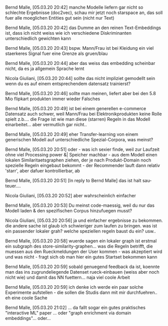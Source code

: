 Bernd Malle, [05.03.20 20:42]
manche Modelle liefern gar nicht so schlechte Ergebnisse (doc2vec), schau mir jetzt noch starspace an, das soll fuer alle moeglichen Entities gut sein (nicht nur Text)

Bernd Malle, [05.03.20 20:42]
das Dumme an den reinen Text-Embeddings ist, dass ich nicht weiss wie ich verschiedene Diskriminanten unterschiedlich gewichten kann

Bernd Malle, [05.03.20 20:43]
bspw. Mann/Frau ist bei Kleidung ein viel staerkeres Signal fuer eine Grenze als gruen/blau

Bernd Malle, [05.03.20 20:44]
aber das weiss das embedding scheinbar nicht, da es ja allgemein Sprache lernt

Nicola Giuliani, [05.03.20 20:44]
sollte das nicht impliziet gemodellt sein wenn du es auf einem entsprechendem datensatz trainierst?

Bernd Malle, [05.03.20 20:46]
sollte man meinen, liefert aber bei den 5.8 Mio flipkart produkten immer wieder Falsches

Bernd Malle, [05.03.20 20:49]
ist bei einem generellen e-commerce Datensatz auch schwer, weil Mann/Frau bei Elektronikprodukten keine Rolle spielt z.b.... die Frage ist wie man diese (starren) Regeln in das Modell einarbeitet... aber vermutlich gar nicht..

Bernd Malle, [05.03.20 20:49]
eher Transfer-learning von einem generischen Modell auf unterschiedliche Spezial-Corpora, was meinst?

Bernd Malle, [05.03.20 20:51]
oder - was ich sexier finde, weil zur Laufzeit ohne viel Processing power &| Speicher machbar - aus dem Modell einen lokalen Similaritaetsgraphen ziehen, der je nach Produkt-Domain noch spezielle Regeln eingebaut bekommt - der Recommender lauft dann relativ 'starr', aber dafuer kontrollierbar, ab

Bernd Malle, [05.03.20 20:51]
[In reply to Bernd Malle]
das ist halt sau-teuer....

Nicola Giuliani, [05.03.20 20:52]
aber wahrscheinlich einfacher

Bernd Malle, [05.03.20 20:53]
Du meinst code-maessig, weil du nur das Modell laden & den spezifischen Corpus hinzufuegen musst?

Nicola Giuliani, [05.03.20 20:56]
ja und einfacher ergebnisse zu bekommen. die andere sache ist glaub ich schwieriger zum laufen zu bringen. was ist ein passender lokaler grah? welche speziellen regeln baust du ein? usw..

Bernd Malle, [05.03.20 20:58]
wuerde sagen ein lokaler graph ist erstmal ein subgraph des store-similarity-graphen... was die Regeln betrifft, die muessen aus den Rueckmeldungen der User kommen - was akzeptiert wird und was nicht - fragt sich ob man hier ein gutes Startset bekommen kann

Bernd Malle, [05.03.20 20:59]
sobald genuegend feedback da ist, koennte man das ins zugrundeliegende Datenset rueck-einbauen (weiss aber noch nicht wie) und damit das NN fuettern... naja viel coole Arbeit

Bernd Malle, [05.03.20 20:59]
ich denke ich werde ein paar solche Experimente aufstellen - die sollen die Studis dann mit mir durchfuehren.. eh eine coole Sache

Bernd Malle, [05.03.20 21:02]
... da fallt sogar ein gutes praktisches "interactive ML" paper ... oder "graph enrichment via domain embeddings"... oder...
